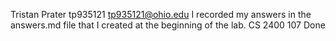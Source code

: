 Tristan Prater
tp935121
tp935121@ohio.edu
I recorded my answers in the answers.md file that I created at the beginning of the lab.
CS 2400 107
Done
